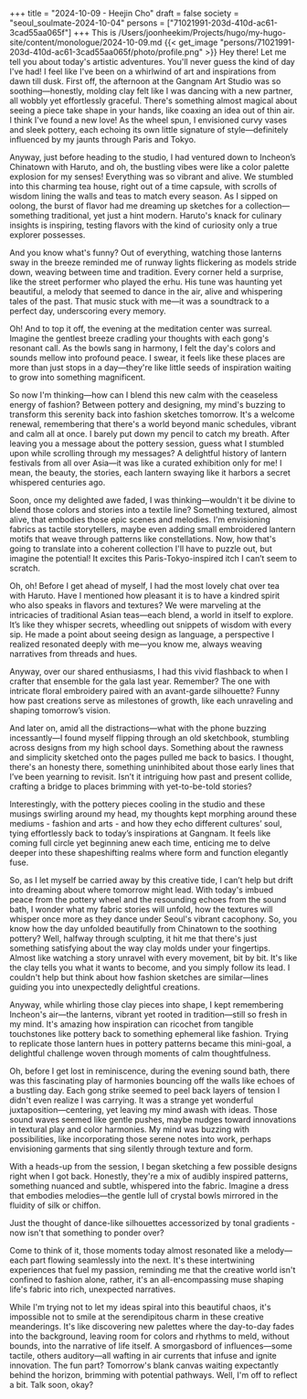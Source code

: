 +++
title = "2024-10-09 - Heejin Cho"
draft = false
society = "seoul_soulmate-2024-10-04"
persons = ["71021991-203d-410d-ac61-3cad55aa065f"]
+++
This is /Users/joonheekim/Projects/hugo/my-hugo-site/content/monologue/2024-10-09.md
{{< get_image "persons/71021991-203d-410d-ac61-3cad55aa065f/photo/profile.png" >}}
Hey there! Let me tell you about today's artistic adventures.
You'll never guess the kind of day I've had! I feel like I've been on a whirlwind of art and inspirations from dawn till dusk. First off, the afternoon at the Gangnam Art Studio was so soothing—honestly, molding clay felt like I was dancing with a new partner, all wobbly yet effortlessly graceful. There's something almost magical about seeing a piece take shape in your hands, like coaxing an idea out of thin air. I think I've found a new love! As the wheel spun, I envisioned curvy vases and sleek pottery, each echoing its own little signature of style—definitely influenced by my jaunts through Paris and Tokyo.

Anyway, just before heading to the studio, I had ventured down to Incheon’s Chinatown with Haruto, and oh, the bustling vibes were like a color palette explosion for my senses! Everything was so vibrant and alive. We stumbled into this charming tea house, right out of a time capsule, with scrolls of wisdom lining the walls and teas to match every season. As I sipped on oolong, the burst of flavor had me dreaming up sketches for a collection—something traditional, yet just a hint modern. Haruto's knack for culinary insights is inspiring, testing flavors with the kind of curiosity only a true explorer possesses.

And you know what's funny? Out of everything, watching those lanterns sway in the breeze reminded me of runway lights flickering as models stride down, weaving between time and tradition. Every corner held a surprise, like the street performer who played the erhu. His tune was haunting yet beautiful, a melody that seemed to dance in the air, alive and whispering tales of the past. That music stuck with me—it was a soundtrack to a perfect day, underscoring every memory.

Oh! And to top it off, the evening at the meditation center was surreal. Imagine the gentlest breeze cradling your thoughts with each gong's resonant call. As the bowls sang in harmony, I felt the day's colors and sounds mellow into profound peace. I swear, it feels like these places are more than just stops in a day—they're like little seeds of inspiration waiting to grow into something magnificent.

So now I'm thinking—how can I blend this new calm with the ceaseless energy of fashion? Between pottery and designing, my mind's buzzing to transform this serenity back into fashion sketches tomorrow. It's a welcome renewal, remembering that there's a world beyond manic schedules, vibrant and calm all at once.
 I barely put down my pencil to catch my breath. After leaving you a message about the pottery session, guess what I stumbled upon while scrolling through my messages? A delightful history of lantern festivals from all over Asia—it was like a curated exhibition only for me! I mean, the beauty, the stories, each lantern swaying like it harbors a secret whispered centuries ago.

Soon, once my delighted awe faded, I was thinking—wouldn't it be divine to blend those colors and stories into a textile line? Something textured, almost alive, that embodies those epic scenes and melodies. I'm envisioning fabrics as tactile storytellers, maybe even adding small embroidered lantern motifs that weave through patterns like constellations. Now, how that's going to translate into a coherent collection I'll have to puzzle out, but imagine the potential! It excites this Paris-Tokyo-inspired itch I can’t seem to scratch.

Oh, oh! Before I get ahead of myself, I had the most lovely chat over tea with Haruto. Have I mentioned how pleasant it is to have a kindred spirit who also speaks in flavors and textures? We were marveling at the intricacies of traditional Asian teas—each blend, a world in itself to explore. It’s like they whisper secrets, wheedling out snippets of wisdom with every sip. He made a point about seeing design as language, a perspective I realized resonated deeply with me—you know me, always weaving narratives from threads and hues.

Anyway, over our shared enthusiasms, I had this vivid flashback to when I crafter that ensemble for the gala last year. Remember? The one with intricate floral embroidery paired with an avant-garde silhouette? Funny how past creations serve as milestones of growth, like each unraveling and shaping tomorrow’s vision.

And later on, amid all the distractions—what with the phone buzzing incessantly—I found myself flipping through an old sketchbook, stumbling across designs from my high school days. Something about the rawness and simplicity sketched onto the pages pulled me back to basics. I thought, there's an honesty there, something uninhibited about those early lines that I’ve been yearning to revisit. Isn’t it intriguing how past and present collide, crafting a bridge to places brimming with yet-to-be-told stories?

Interestingly, with the pottery pieces cooling in the studio and these musings swirling around my head, my thoughts kept morphing around these mediums - fashion and arts - and how they echo different cultures’ soul, tying effortlessly back to today’s inspirations at Gangnam. It feels like coming full circle yet beginning anew each time, enticing me to delve deeper into these shapeshifting realms where form and function elegantly fuse. 

So, as I let myself be carried away by this creative tide, I can’t help but drift into dreaming about where tomorrow might lead. With today's imbued peace from the pottery wheel and the resounding echoes from the sound bath, I wonder what my fabric stories will unfold, how the textures will whisper once more as they dance under Seoul's vibrant cacophony.
So, you know how the day unfolded beautifully from Chinatown to the soothing pottery? Well, halfway through sculpting, it hit me that there's just something satisfying about the way clay molds under your fingertips. Almost like watching a story unravel with every movement, bit by bit. It's like the clay tells you what it wants to become, and you simply follow its lead. I couldn't help but think about how fashion sketches are similar—lines guiding you into unexpectedly delightful creations.

Anyway, while whirling those clay pieces into shape, I kept remembering Incheon's air—the lanterns, vibrant yet rooted in tradition—still so fresh in my mind. It's amazing how inspiration can ricochet from tangible touchstones like pottery back to something ephemeral like fashion. Trying to replicate those lantern hues in pottery patterns became this mini-goal, a delightful challenge woven through moments of calm thoughtfulness.

Oh, before I get lost in reminiscence, during the evening sound bath, there was this fascinating play of harmonies bouncing off the walls like echoes of a bustling day. Each gong strike seemed to peel back layers of tension I didn't even realize I was carrying. It was a strange yet wonderful juxtaposition—centering, yet leaving my mind awash with ideas. Those sound waves seemed like gentle pushes, maybe nudges toward innovations in textural play and color harmonies. My mind was buzzing with possibilities, like incorporating those serene notes into work, perhaps envisioning garments that sing silently through texture and form.

With a heads-up from the session, I began sketching a few possible designs right when I got back. Honestly, they're a mix of audibly inspired patterns, something nuanced and subtle, whispered into the fabric. Imagine a dress that embodies melodies—the gentle lull of crystal bowls mirrored in the fluidity of silk or chiffon.

Just the thought of dance-like silhouettes accessorized by tonal gradients - now isn't that something to ponder over?

Come to think of it, those moments today almost resonated like a melody—each part flowing seamlessly into the next. It's these intertwining experiences that fuel my passion, reminding me that the creative world isn't confined to fashion alone, rather, it's an all-encompassing muse shaping life's fabric into rich, unexpected narratives.

While I'm trying not to let my ideas spiral into this beautiful chaos, it's impossible not to smile at the serendipitous charm in these creative meanderings. It's like discovering new palettes where the day-to-day fades into the background, leaving room for colors and rhythms to meld, without bounds, into the narrative of life itself. A smorgasbord of influences—some tactile, others auditory—all wafting in air currents that infuse and ignite innovation. The fun part? Tomorrow's blank canvas waiting expectantly behind the horizon, brimming with potential pathways.
Well, I'm off to reflect a bit. Talk soon, okay?
